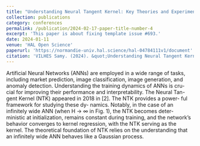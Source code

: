 ```yaml
---
title: "Understanding Neural Tangent Kernel: Key Theories and Experimental Insights"
collection: publications
category: conferences
permalink: /publication/2024-02-17-paper-title-number-4
excerpt: 'This paper is about fixing template issue #693.'
date: 2024-01-11
venue: 'HAL Open Science'
paperurl: 'https://normandie-univ.hal.science/hal-04784111v1/document'
citation: 'VILHES Samy. (2024). &quot;Understanding Neural Tangent Kernel: Key Theories and Experimental Insights.&quot; <i>HAL Open Science</i>.'
---
```


Artificial Neural Networks (ANNs)
are employed in a wide range of tasks,
including market prediction, image
classification, image generation, and
anomaly detection. Understanding
the training dynamics of ANNs is cru-
cial for improving their performance
and interpretability. The Neural Tan-
gent Kernel (NTK) appeared in 2018
in [2]. The NTK provides a power-
ful framework for studying these dy-
namics. Notably, in the case of an
infinitely wide ANN (when H → ∞
in Fig. 1), the NTK becomes deter-
ministic at initialization, remains constant during training, and the network’s behavior converges to kernel regression, with the NTK serving as the kernel. The theoretical foundation of NTK relies on the understanding that an infinitely wide ANN behaves like a Gaussian process.
